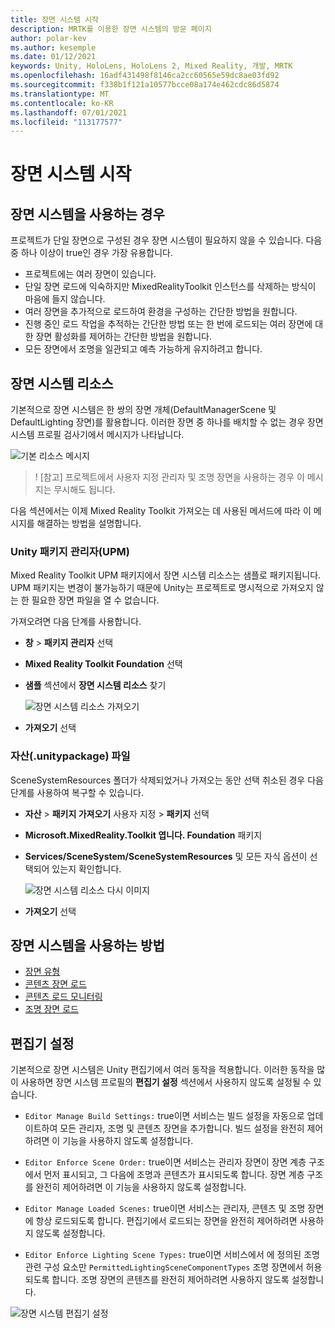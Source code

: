 ```yaml
---
title: 장면 시스템 시작
description: MRTK를 이용한 장면 시스템의 방문 페이지
author: polar-kev
ms.author: kesemple
ms.date: 01/12/2021
keywords: Unity, HoloLens, HoloLens 2, Mixed Reality, 개발, MRTK
ms.openlocfilehash: 16adf431498f8146ca2cc60565e59dc8ae03fd92
ms.sourcegitcommit: f338b1f121a10577bcce08a174e462cdc86d5874
ms.translationtype: MT
ms.contentlocale: ko-KR
ms.lasthandoff: 07/01/2021
ms.locfileid: "113177577"
---
```

# <a name="scene-system-getting-started"></a>장면 시스템 시작

## <a name="when-to-use-the-scene-system"></a>장면 시스템을 사용하는 경우

프로젝트가 단일 장면으로 구성된 경우 장면 시스템이 필요하지 않을 수 있습니다. 다음 중 하나 이상이 true인 경우 가장 유용합니다.

- 프로젝트에는 여러 장면이 있습니다.
- 단일 장면 로드에 익숙하지만 MixedRealityToolkit 인스턴스를 삭제하는 방식이 마음에 들지 않습니다.
- 여러 장면을 추가적으로 로드하여 환경을 구성하는 간단한 방법을 원합니다.
- 진행 중인 로드 작업을 추적하는 간단한 방법 또는 한 번에 로드되는 여러 장면에 대한 장면 활성화를 제어하는 간단한 방법을 원합니다.
- 모든 장면에서 조명을 일관되고 예측 가능하게 유지하려고 합니다.

## <a name="scene-system-resources"></a>장면 시스템 리소스

기본적으로 장면 시스템은 한 쌍의 장면 개체(DefaultManagerScene 및 DefaultLighting 장면)를 활용합니다. 이러한 장면 중 하나를 배치할 수 없는 경우 장면 시스템 프로필 검사기에서 메시지가 나타납니다.

![기본 리소스 메시지](../images/scene-system/DefaultResourcesMessage.png)

>! [참고] 프로젝트에서 사용자 지정 관리자 및 조명 장면을 사용하는 경우 이 메시지는 무시해도 됩니다.

다음 섹션에서는 이제 Mixed Reality Toolkit 가져오는 데 사용된 메서드에 따라 이 메시지를 해결하는 방법을 설명합니다.

### <a name="unity-package-manager-upm"></a>Unity 패키지 관리자(UPM)

Mixed Reality Toolkit UPM 패키지에서 장면 시스템 리소스는 샘플로 패키지됩니다. UPM 패키지는 변경이 불가능하기 때문에 Unity는 프로젝트로 명시적으로 가져오지 않는 한 필요한 장면 파일을 열 수 없습니다.

가져오려면 다음 단계를 사용합니다.

- **창**  >  **패키지 관리자** 선택
- **Mixed Reality Toolkit Foundation** 선택
- **샘플** 섹션에서 **장면 시스템 리소스** 찾기

  ![장면 시스템 리소스 가져오기](../images/scene-system/UpmImportSceneSystemResources.png)

- **가져오기** 선택

### <a name="asset-unitypackage-files"></a>자산(.unitypackage) 파일

SceneSystemResources 폴더가 삭제되었거나 가져오는 동안 선택 취소된 경우 다음 단계를 사용하여 복구할 수 있습니다.

- **자산**  >  **패키지 가져오기** 사용자 지정  >  **패키지** 선택
- **Microsoft.MixedReality.Toolkit 엽니다. Foundation** 패키지
- **Services/SceneSystem/SceneSystemResources** 및 모든 자식 옵션이 선택되어 있는지 확인합니다.

  ![장면 시스템 리소스 다시 이미지](../images/scene-system/ReimportSceneSystemResources.png)

- **가져오기** 선택

## <a name="how-to-use-the-scene-system"></a>장면 시스템을 사용하는 방법

- [장면 유형](scene-system-scene-types.md)
- [콘텐츠 장면 로드](scene-system-content-loading.md)
- [콘텐츠 로드 모니터링](scene-system-load-progress.md)
- [조명 장면 로드](scene-system-lighting-scenes.md)

## <a name="editor-settings"></a>편집기 설정

기본적으로 장면 시스템은 Unity 편집기에서 여러 동작을 적용합니다. 이러한 동작을 많이 사용하면 장면 시스템 프로필의 **편집기 설정** 섹션에서 사용하지 않도록 설정될 수 있습니다.

- `Editor Manage Build Settings:` true이면 서비스는 빌드 설정을 자동으로 업데이트하여 모든 관리자, 조명 및 콘텐츠 장면을 추가합니다. 빌드 설정을 완전히 제어하려면 이 기능을 사용하지 않도록 설정합니다.

- `Editor Enforce Scene Order:` true이면 서비스는 관리자 장면이 장면 계층 구조에서 먼저 표시되고, 그 다음에 조명과 콘텐츠가 표시되도록 합니다. 장면 계층 구조를 완전히 제어하려면 이 기능을 사용하지 않도록 설정합니다.

- `Editor Manage Loaded Scenes:` true이면 서비스는 관리자, 콘텐츠 및 조명 장면에 항상 로드되도록 합니다. 편집기에서 로드되는 장면을 완전히 제어하려면 사용하지 않도록 설정합니다.

- `Editor Enforce Lighting Scene Types:` true이면 서비스에서 에 정의된 조명 관련 구성 요소만 `PermittedLightingSceneComponentTypes` 조명 장면에서 허용되도록 합니다. 조명 장면의 콘텐츠를 완전히 제어하려면 사용하지 않도록 설정합니다.

![장면 시스템 편집기 설정](../images/scene-system/MRTK_SceneSystemProfileEditorSettings.PNG)
